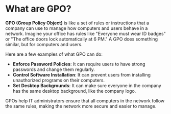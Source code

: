 # What are GPO?

**GPO (Group Policy Object)** is like a set of rules or instructions that a company can use to manage how computers and users behave in a network. Imagine your office has rules like "Everyone must wear ID badges" or "The office doors lock automatically at 6 PM." A GPO does something similar, but for computers and users.

Here are a few examples of what GPO can do:

- **Enforce Password Policies**: It can require users to have strong passwords and change them regularly.
- **Control Software Installation**: It can prevent users from installing unauthorized programs on their computers.
- **Set Desktop Backgrounds**: It can make sure everyone in the company has the same desktop background, like the company logo.

GPOs help IT administrators ensure that all computers in the network follow the same rules, making the network more secure and easier to manage.